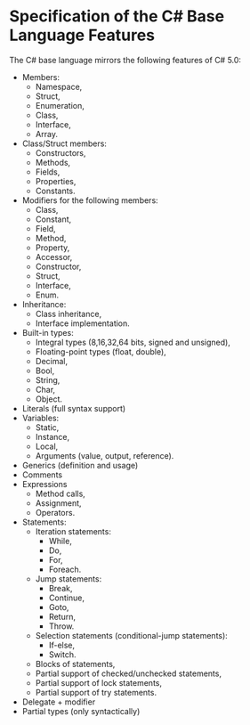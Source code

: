 # Specification of the C# Base Language Features

The C# base language mirrors the following features of C# 5.0:

- Members:
    - Namespace,
    - Struct,
    - Enumeration,
    - Class,
    - Interface,
    - Array.
- Class/Struct members:
    - Constructors,
    - Methods,
    - Fields,
    - Properties,
    - Constants.
- Modifiers for the following members:
    - Class,
    - Constant,
    - Field,
    - Method,
    - Property,
    - Accessor,
    - Constructor,
    - Struct,
    - Interface,
    - Enum.
- Inheritance:
    - Class inheritance,
    - Interface implementation.
- Built-in types: 
    - Integral types (8,16,32,64 bits, signed and unsigned), 
    - Floating-point types (float, double), 
    - Decimal, 
    - Bool, 
    - String,
    - Char, 
    - Object.
- Literals (full syntax support)
- Variables:
    - Static,
    - Instance,
    - Local,
    - Arguments (value, output, reference).
- Generics (definition and usage)
- Comments
- Expressions
    - Method calls,
    - Assignment,
    - Operators.
- Statements:
    - Iteration statements:
        - While,
        - Do,
        - For,
        - Foreach.
    - Jump statements:
        - Break,
        - Continue,
        - Goto,
        - Return,
        - Throw.
    - Selection statements (conditional-jump statements):
        - If-else,
        - Switch.
    - Blocks of statements,
    - Partial support of checked/unchecked statements,
    - Partial support of lock statements,
    - Partial support of try statements.
- Delegate + modifier
- Partial types (only syntactically)
